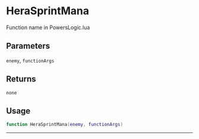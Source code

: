 # HeraSprintMana
Function name in PowersLogic.lua
## Parameters
`enemy`, `functionArgs`
## Returns
`none`
## Usage
```lua
function HeraSprintMana(enemy, functionArgs)
```
---
